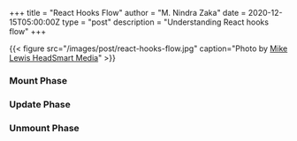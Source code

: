 +++
title = "React Hooks Flow"
author = "M. Nindra Zaka"
date = 2020-12-15T05:00:00Z
type = "post"
description = "Understanding React hooks flow"
+++

{{< figure src="/images/post/react-hooks-flow.jpg" caption="Photo by [Mike Lewis HeadSmart Media](https://unsplash.com/photos/waAAaeC9hns)" >}}

### Mount Phase

### Update Phase

### Unmount Phase
